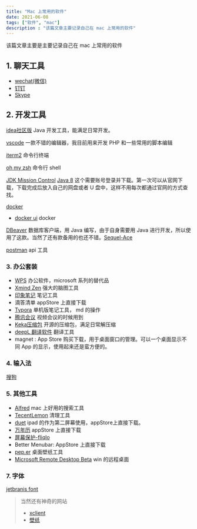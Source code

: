 ```yaml
---
title: "Mac 上常用的软件"
date: 2021-06-08
tags: ["软件", "mac"]
description : "该篇文章主要记录自己在 mac 上常用的软件"
---
```

该篇文章主要是主要记录自己在 mac 上常用的软件

## 1. 聊天工具
- [wechat(微信)](https://mac.weixin.qq.com)
- [钉钉](https://page.dingtalk.com/wow/dingtalk/act/download?spm=a213l2.13146415.4929779444.81.7f1521c92Wv8JA)
- [Skype](http://skype.gmw.cn/down/)

## 2. 开发工具
[idea社区版](https://www.jetbrains.com/idea/download/other.html)
Java 开发工具，能满足日常开发。

[vscode](https://code.visualstudio.com/)
一款不错的编辑器，我目前用来开发 PHP 和一些常用的脚本编辑

[iterm2](https://iterm2.com/)
命令行终端

[oh my zsh](https://ohmyz.sh/)
命令行 shell

[JDK Mission Control]()
[Java 8](https://www.oracle.com/cn/java/technologies/javase/javase-jdk8-downloads.html#license-lightbox)
这个需要账号登录并下载。第一次可以从官网下载，下载完成后放入自己的网盘或者 U 盘中，这样不用每次都通过官网的方式查找。

[docker](https://www.docker.com/get-started)
- [docker ui](https://www.portainer.io/)
docker

[DBeaver](https://dbeaver.io/download/)
数据库客户端，用 Java 编写，由于自身需要用 Java 进行开发，所以使用了这款。当然了还有款备用的也还不错。[Sequel-Ace](https://github.com/Sequel-Ace/Sequel-Ace/releases)

[postman](https://www.postman.com/downloads/)
api 工具


### 3. 办公套装
- [WPS](https://www.wps.cn/)  办公软件，microsoft 系列的替代品
- [Xmind Zen](https://www.xmind.cn/xmind/download/) 强大的脑图工具
- [印象笔记](https://www.yinxiang.com/download/) 笔记工具
- 滴答清单 appStore 上直接下载
- [Typora](https://typora.io/) 单机版笔记工具， md 的操作
- [腾讯会议](https://meeting.tencent.com/download-center.html?from=1001) 视频会议的时候用到
- [Keka压缩包](https://www.keka.io/zh-cn/) 开源的压缩包，满足日常解压缩
- [deepL 翻译软件](https://www.deepl.com/macos/download/DeepL.dmg) 翻译工具
- magnet : App Store 购买下载，用于桌面窗口的管理。可以一个桌面显示不同 App 的显示，使用起来还是蛮方便的。

### 4. 输入法
[搜狗](https://pinyin.sogou.com/mac/)

### 5. 其他工具
- [Alfred](https://www.alfredapp.com/)
mac 上好用的搜索工具
- [TecentLemon](https://lemon.qq.com/)
清理工具
- [duet]()
ipad 的作为第二屏幕使用，appStore上直接下载。
- [万年历]()
appStore 上直接下载
- [屏幕保护-fliqlo](https://fliqlo.com/download/Fliqlo%201.8.3.dmg)
- Better Menubar: AppStore 上直接下载
- [pep.er](https://paper.meiyuan.in/)
桌面壁纸工具
- [Microsoft Remote Desktop Beta](https://install.appcenter.ms/orgs/rdmacios-k2vy/apps/microsoft-remote-desktop-for-mac/distribution_groups/all-users-of-microsoft-remote-desktop-for-mac)
win 的远程桌面


### 7. 字体
[jetbranis font](https://www.jetbrains.com/zh-cn/lp/mono/)

> 当然还有神奇的网站
> - [xclient](https://xclient.info/)
> - [壁纸](https://wallpaperhub.app/wallpapers)

